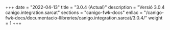 +++
date        = "2022-04-13"
title       = "3.0.4 (Actual)"
description = "Versió 3.0.4 canigo.integration.sarcat"
sections    = "canigo-fwk-docs"
enllac		= "/canigo-fwk-docs/documentacio-llibreries/canigo.integration.sarcat/3.0.4/"
weight		= 1
+++

